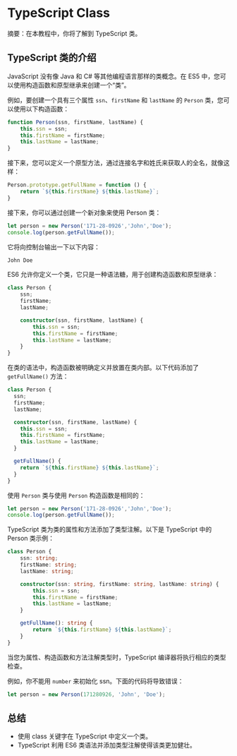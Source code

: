 # TypeScript Class

摘要：在本教程中，你将了解到 TypeScript 类。

## TypeScript 类的介绍

JavaScript 没有像 Java 和 C# 等其他编程语言那样的类概念。在 ES5 中，您可以使用构造函数和原型继承来创建一个“类”。

例如，要创建一个具有三个属性 `ssn`、`firstName` 和 `lastName` 的 `Person` 类，您可以使用以下构造函数：

```ts
function Person(ssn, firstName, lastName) {
    this.ssn = ssn;
    this.firstName = firstName;
    this.lastName = lastName;
}
```

接下来，您可以定义一个原型方法，通过连接名字和姓氏来获取人的全名，就像这样：

```ts
Person.prototype.getFullName = function () {
    return `${this.firstName} ${this.lastName}`;
}
```

接下来，你可以通过创建一个新对象来使用 Person 类：

```ts
let person = new Person('171-28-0926','John','Doe');
console.log(person.getFullName());
```

它将向控制台输出一下以下内容：

```ts
John Doe
```

ES6 允许你定义一个类，它只是一种语法糖，用于创建构造函数和原型继承：

```ts
class Person {
    ssn;
    firstName;
    lastName;

    constructor(ssn, firstName, lastName) {
        this.ssn = ssn;
        this.firstName = firstName;
        this.lastName = lastName;
    }
}
```

在类的语法中，构造函数被明确定义并放置在类内部。以下代码添加了 `getFullName()` 方法：

```ts
class Person {
  ssn;
  firstName;
  lastName;

  constructor(ssn, firstName, lastName) {
    this.ssn = ssn;
    this.firstName = firstName;
    this.lastName = lastName;
  }

  getFullName() {
    return `${this.firstName} ${this.lastName}`;
  }
}
```

使用 `Person` 类与使用 `Person` 构造函数是相同的：

```ts
let person = new Person('171-28-0926','John','Doe');
console.log(person.getFullName());
```

TypeScript 类为类的属性和方法添加了类型注解。以下是 TypeScript 中的 Person 类示例：

```ts
class Person {
    ssn: string;
    firstName: string;
    lastName: string;

    constructor(ssn: string, firstName: string, lastName: string) {
        this.ssn = ssn;
        this.firstName = firstName;
        this.lastName = lastName;
    }

    getFullName(): string {
        return `${this.firstName} ${this.lastName}`;
    }
}
```

当您为属性、构造函数和方法注解类型时，TypeScript 编译器将执行相应的类型检查。

例如，你不能用 `number` 来初始化 ssn。下面的代码将导致错误：

```ts
let person = new Person(171280926, 'John', 'Doe');
```

## 总结

- 使用 class 关键字在 TypeScript 中定义一个类。
- TypeScript 利用 ES6 类语法并添加类型注解使得该类更加健壮。
